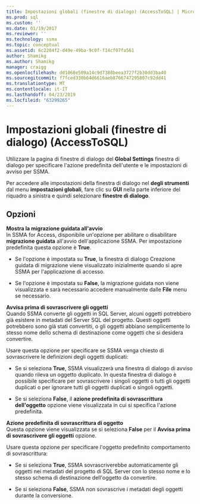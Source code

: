 ```yaml
---
title: Impostazioni globali (finestre di dialogo) (AccessToSQL) | Microsoft Docs
ms.prod: sql
ms.custom: ''
ms.date: 01/19/2017
ms.reviewer: ''
ms.technology: ssma
ms.topic: conceptual
ms.assetid: 6c2204f2-d49e-49ba-9c0f-f14cf07fa561
author: Shamikg
ms.author: Shamikg
manager: craigg
ms.openlocfilehash: dd1068e509a14c9d7388beea3727f2b30dd3ba40
ms.sourcegitcommit: f7fced330b64d6616aeb8766747295807c92dd41
ms.translationtype: MT
ms.contentlocale: it-IT
ms.lasthandoff: 04/23/2019
ms.locfileid: "63299265"
---
```

# <a name="global-settings-dialogs-accesstosql"></a>Impostazioni globali (finestre di dialogo) (AccessToSQL)
Utilizzare la pagina di finestre di dialogo del **Global Settings** finestra di dialogo per specificare l'azione predefinita dell'utente e le impostazioni di avviso per SSMA.  
  
Per accedere alle impostazioni della finestra di dialogo nel **degli strumenti** dal menu **impostazioni globali**, fare clic su **GUI** nella parte inferiore del riquadro a sinistra e quindi selezionare **finestre di dialogo**.  
  
## <a name="options"></a>Opzioni  
**Mostra la migrazione guidata all'avvio**  
In SSMA for Access, disponibile un'opzione per abilitare o disabilitare **migrazione guidata** all'avvio dell'applicazione SSMA. Per impostazione predefinita questa opzione è **True**.  
  
-   Se l'opzione è impostata su **True**, la finestra di dialogo Creazione guidata di migrazione viene visualizzato inizialmente quando si apre SSMA per l'applicazione di accesso.  
  
-   Se l'opzione è impostata su **False**, la migrazione guidata non viene visualizzata e sarà necessario accedere manualmente dalle **File** menu se necessario.  
  
**Avvisa prima di sovrascrivere gli oggetti**  
Quando SSMA converte gli oggetti in SQL Server, alcuni oggetti potrebbero già esistere in metadati del Server SQL del progetto. Questi oggetti potrebbero sono già stati convertiti, o gli oggetti abbiano semplicemente lo stesso nome dello schema di destinazione come oggetti che si desidera convertire.  
  
Usare questa opzione per specificare se SSMA venga chiesto di sovrascrivere le definizioni degli oggetti duplicati:  
  
-   Se si seleziona **True**, SSMA visualizzerà una finestra di dialogo di avviso quando rileva un oggetto duplicato. In questa finestra di dialogo è possibile specificare per sovrascrivere i singoli oggetti o tutti gli oggetti duplicati o per ignorare tutti gli oggetti duplicati o singoli oggetti.  
  
-   Se si seleziona **False**, il **azione predefinita di sovrascrittura dell'oggetto** opzione viene visualizzata in cui si specifica l'azione predefinita.  
  
**Azione predefinita di sovrascrittura di oggetto**  
Questa opzione viene visualizzata se si seleziona **False** per il **Avvisa prima di sovrascrivere gli oggetti** opzione.  
  
Usare questa opzione per specificare l'oggetto predefinito comportamento di sovrascrittura:  
  
-   Se si seleziona **True**, SSMA sovrascriverebbe automaticamente gli oggetti nei metadati del progetto di SQL Server con lo stesso nome e lo stesso schema di destinazione dell'oggetto da convertire.  
  
-   Se si seleziona **False**, SSMA non sovrascrive i metadati degli oggetti durante la conversione.  
  
